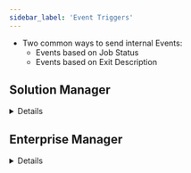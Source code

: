 ```yaml
---
sidebar_label: 'Event Triggers'
---
```


* Two common ways to send internal Events:
    * Events based on Job Status
    * Events based on Exit Description

## Solution Manager

<details>

### Event Definition Wizard

||
|---|
|![](../static/imgbasic/sm-event-triggers.png)|

* An Event will send once a Job has reached any of the 9 statuses listed below: 

### Event Trigger Details

||
|---|
|![](../static/imgbasic/sm-event-trigger-details.png)|

### Event Template and Parameters

||
|---|
|![](../static/imgbasic/sm-event-template-parameters.png)|


</details>

## Enterprise Manager

<details>

### Event Definition Wizard

||
|---|
|![](../static/imgbasic/350.png)|

* An Event will send once a Job has reached any of the 9 statuses listed below:  

### Event Trigger Details

||
|---|
|![](../static/imgbasic/351.png)|

### Event Template and Parameters

||
|---|
|![](../static/imgbasic/352.png)|

### Event in Notification Manager

||
|---|
|![](../static/imgbasic/353.png)|

</details>
